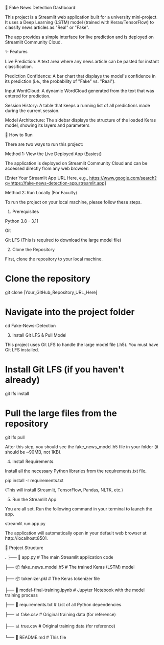 📰 Fake News Detection Dashboard

This project is a Streamlit web application built for a university mini-project. It uses a Deep Learning (LSTM) model (trained with Keras/TensorFlow) to classify news articles as "Real" or "Fake".

The app provides a simple interface for live prediction and is deployed on Streamlit Community Cloud.

✨ Features

Live Prediction: A text area where any news article can be pasted for instant classification.

Prediction Confidence: A bar chart that displays the model's confidence in its prediction (i.e., the probability of "Fake" vs. "Real").

Input WordCloud: A dynamic WordCloud generated from the text that was entered for prediction.

Session History: A table that keeps a running list of all predictions made during the current session.

Model Architecture: The sidebar displays the structure of the loaded Keras model, showing its layers and parameters.

🚀 How to Run

There are two ways to run this project:

Method 1: View the Live Deployed App (Easiest)

The application is deployed on Streamlit Community Cloud and can be accessed directly from any web browser:

[Enter Your Streamlit App URL Here, e.g., https://www.google.com/search?q=https://fake-news-detection-app.streamlit.app]

Method 2: Run Locally (For Faculty)

To run the project on your local machine, please follow these steps.

1. Prerequisites

Python 3.8 - 3.11

Git

Git LFS (This is required to download the large model file)

2. Clone the Repository

First, clone the repository to your local machine.

# Clone the repository
git clone [Your_GitHub_Repository_URL_Here]

# Navigate into the project folder
cd Fake-News-Detection


3. Install Git LFS & Pull Model

This project uses Git LFS to handle the large model file (.h5). You must have Git LFS installed.

# Install Git LFS (if you haven't already)
git lfs install

# Pull the large files from the repository
git lfs pull


After this step, you should see the fake_news_model.h5 file in your folder (it should be ~90MB, not 1KB).

4. Install Requirements

Install all the necessary Python libraries from the requirements.txt file.

pip install -r requirements.txt


(This will install Streamlit, TensorFlow, Pandas, NLTK, etc.)

5. Run the Streamlit App

You are all set. Run the following command in your terminal to launch the app.

streamlit run app.py


The application will automatically open in your default web browser at http://localhost:8501.

📁 Project Structure

.
├── 📄 app.py                     # The main Streamlit application code

├── 📦 fake_news_model.h5         # The trained Keras (LSTM) model

├── 📦 tokenizer.pkl                # The Keras tokenizer file

├── 📜 model-final-training.ipynb  # Jupyter Notebook with the model training process

├── 📝 requirements.txt             # List of all Python dependencies

├── 📊 fake.csv                    # Original training data (for reference)

├── 📊 true.csv                    # Original training data (for reference)

└── 📖 README.md                    # This file
